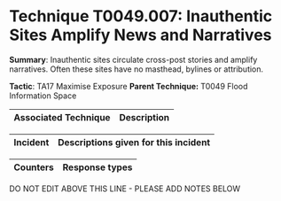 # Technique T0049.007: Inauthentic Sites Amplify News and Narratives

**Summary**: Inauthentic sites circulate cross-post stories and amplify narratives. Often these sites have no masthead, bylines or attribution.

**Tactic**: TA17 Maximise Exposure           **Parent Technique:** T0049 Flood Information Space


| Associated Technique | Description |
| --------- | ------------------------- |



| Incident | Descriptions given for this incident |
| -------- | -------------------- |



| Counters | Response types |
| -------- | -------------- |


DO NOT EDIT ABOVE THIS LINE - PLEASE ADD NOTES BELOW